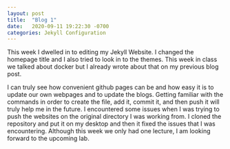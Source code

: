 ```yaml
---
layout: post
title:  "Blog 1"
date:   2020-09-11 19:22:30 -0700
categories: Jekyll Configuration
---
```


This week I dwelled in to editing my Jekyll Website. I changed the homepage title and I also 
tried to look in to the themes. This week in class we talked about docker but I already wrote
about that on my previous blog post. 

I can truly see how convenient github pages can be and how easy it is to update our own webpages
and to update the blogs. Getting familiar with the commands in order to create the file, add it, commit it,
and then push it will truly help me in the future. I encountered some issues when I was trying to push the websites
on the original directory I was working from. I cloned the repository and put it on my desktop and then it fixed
the issues that I was encountering. Although this week we only had one lecture, I am looking forward to the upcoming lab. 